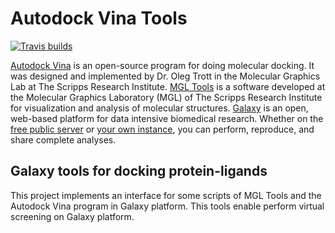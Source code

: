 # Autodock Vina Tools
[![Travis builds](https://travis-ci.org/leobiscassi/autodock_vina_tools.svg?branch=master)](https://travis-ci.org/leobiscassi/autodock_vina_tools)

[Autodock Vina](http://vina.scripps.edu/) is an open-source program for doing molecular docking. It was designed and implemented by Dr. Oleg Trott in the Molecular Graphics Lab at The Scripps Research Institute.
[MGL Tools](http://mgltools.scripps.edu/) is a software developed at the Molecular Graphics Laboratory (MGL) of The Scripps Research Institute for visualization and analysis of molecular structures.
[Galaxy](https://galaxyproject.org/) is an open, web-based platform for data intensive biomedical research. Whether on the [free public server](http://usegalaxy.org/) or [your own instance](http://getgalaxy.org/), you can perform, reproduce, and share complete analyses.

## Galaxy tools for docking protein-ligands

This project implements an interface for some scripts of MGL Tools and the Autodock Vina program in Galaxy platform. This tools enable perform virtual screening on Galaxy platform.
